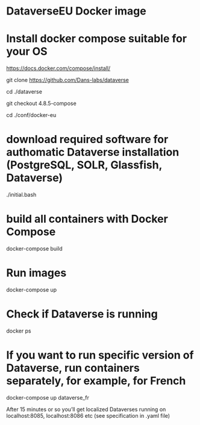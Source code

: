 DataverseEU Docker image
===============
# Install docker compose suitable for your OS
https://docs.docker.com/compose/install/
 
git clone https://github.com/Dans-labs/dataverse

cd ./dataverse

git checkout 4.8.5-compose

cd ./conf/docker-eu
 
# download required software for authomatic Dataverse installation (PostgreSQL, SOLR, Glassfish, Dataverse)
./initial.bash
# build all containers with Docker Compose
docker-compose build
# Run images
docker-compose up
# Check if Dataverse is running
docker ps
# If you want to run specific version of Dataverse, run containers separately, for example, for French
docker-compose up dataverse_fr
 
After 15 minutes or so you’ll get localized Dataverses running on localhost:8085, localhost:8086 etc (see specification in .yaml file)
